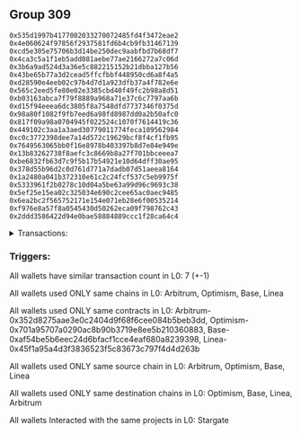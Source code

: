 ## Group 309

```0xdb0540dcac435e76313b55e95de3b5fc18ac8f29
0x535d1997b4177002033270072485fd4f3472eae2
0x4e060624f97856f2937581fd6b4cb9fb31467139
0xcd5e305e75706b3d14be250dec9aabfbd7b68df7
0x4ca3c5a1f1eb5add081aebe77ae2166272a7c06d
0x3b6a9ad524d3a36e5c882215152b21dbba127b56
0x43be65b77a3d2cead5ffcfbbf448950cd6a8f4a5
0xd28590e4eeb02c97b4d7d1a923dfb37a4f782e6e
0x565c2eed5fe80e02e3385cbd40f49fc2b98a8d51
0xb03163abca7f79f8889a968a71e37c6c7797aa6b
0xd15f94eeea6dc3805f8a7548dfd7737346f0375d
0x98a80f1082f9fb7eed6a98fd8987dd0a2b50afc0
0x817f09a98a0704945f022524c1070f7614419c36
0x449102c3aa1a3aed30779011774feca189562984
0xc0c3772398dee7a14d572c19629bcf8f4cf1fb95
0x7649563065bb0f16e8978b403397b8d7e84e949e
0x13b83262738f8aefc3c8669b8a27f701bbceeea7
0xbe6832fb63d7c9f5b17b54921e10d64dff30ae95
0x378d55b96d2c0d761d771a7dadb07d51aeea8164
0x1a2480a041b372310e61c2c24fcf537c5eb9975f
0x5333961f2b0278c10d04a5be63a99d96c9693c38
0x5ef25e15ea02c325034e690c2cee65ac0aec9485
0x6ea2bc2f565752171e154e071eb28e6f00535214
0xf976e8a57f8a0545430d50262eca09f798762c43
0x2ddd3586422d94e0bae58884889ccc1f28ca64c4
```
<details>
<summary>Transactions:</summary>

Hashes: 

Wallet: 0xdb0540dcac435e76313b55e95de3b5fc18ac8f29

       Hash: 0x25405b320d07efdf95955c11f601b7294ccfa706eff07cb42809e69a0e2e0d3e
         - source chain: Arbitrum
         - destination chain: Optimism
         - project: Stargate
         - contract: 0x352d8275aae3e0c2404d9f68f6cee084b5beb3dd
         - value USD: 22.764920348
       Hash: 0xb833d95f8eb9afb9fd2bc6a1985a4bd0c3c4f7e4c032d73b37b851ddd8a8b10f
         - source chain: Optimism
         - destination chain: Base
         - project: Stargate
         - contract: 0x701a95707a0290ac8b90b3719e8ee5b210360883
         - value USD: 2.712906772
       Hash: 0x63f0ae3bbb17428c329604fa5c3e2e3f5d14e0db3434e4d8a707fc950d298a14
         - source chain: Base
         - destination chain: Linea
         - project: Stargate
         - contract: 0xaf54be5b6eec24d6bfacf1cce4eaf680a8239398
         - value USD: 1.958905333
       Hash: 0x8b199b6857d379069281fa62c01d79adb9020c85eda25a17596a4e96e5706622
         - source chain: Linea
         - destination chain: Arbitrum
         - project: Stargate
         - contract: 0x45f1a95a4d3f3836523f5c83673c797f4d4d263b
         - value USD: 1.16152368
       Hash: 0x7795bcd56c4a58a77e0936249c021e81fe8f3597ecca0d2d4feead38b8fc891b
         - source chain: Arbitrum
         - destination chain: Optimism
         - project: Stargate
         - contract: 0x352d8275aae3e0c2404d9f68f6cee084b5beb3dd
         - value USD: 24.578416935
       Hash: 0x68b062e2eeafaac066523b2ac6be833140fb044789b90c908400aaa69e55cf8f
         - source chain: Arbitrum
         - destination chain: Optimism
         - project: Stargate
         - contract: 0x352d8275aae3e0c2404d9f68f6cee084b5beb3dd
         - value USD: 21.748327662
       Hash: 0xded47a75a7e37ca583246790315458b1c0dcbb22a9d26ed53bbd9c1eaccdd0b3
         - source chain: Arbitrum
         - destination chain: Optimism
         - project: Stargate
         - contract: 0x352d8275aae3e0c2404d9f68f6cee084b5beb3dd
         - value USD: 21.614268458
Wallet: 0x535d1997b4177002033270072485fd4f3472eae2

       Hash:0x363b00074f5a038c846305f677f315a8f0bcb98799682562a1e15bda0d7b0baa
         - source chain: Arbitrum
         - destination chain: Optimism
         - project: Stargate
         - contract: 0x352d8275aae3e0c2404d9f68f6cee084b5beb3dd
         - value USD: 19.456804203
       Hash:0x3b1bbf97f95c641979593ee408bbeafd421cb965058542992099ade62ed93f49
         - source chain: Optimism
         - destination chain: Base
         - project: Stargate
         - contract: 0x701a95707a0290ac8b90b3719e8ee5b210360883
         - value USD: 2.18052924
       Hash:0x39e1307de57f64846ba50eecc2500a1dd33a6875c777e080f2759e00e77f2919
         - source chain: Base
         - destination chain: Linea
         - project: Stargate
         - contract: 0xaf54be5b6eec24d6bfacf1cce4eaf680a8239398
         - value USD: 1.426847582
       Hash:0x9f54520503d895c97b5fc5eade7dbf5ba54a4a9adb1c4a5eaa38654d70e752f8
         - source chain: Linea
         - destination chain: Arbitrum
         - project: Stargate
         - contract: 0x45f1a95a4d3f3836523f5c83673c797f4d4d263b
         - value USD: 0.6295294551
       Hash:0x9bc1619c6bba0d9948c6c28ad9d8079fa009122d27f806042b7999825b38f0b3
         - source chain: Arbitrum
         - destination chain: Optimism
         - project: Stargate
         - contract: 0x352d8275aae3e0c2404d9f68f6cee084b5beb3dd
         - value USD: 19.449258445
       Hash:0x7865c23f1316c0cd793421a0afcc4ec74658a048d0a6ed31f89479da605d3378
         - source chain: Arbitrum
         - destination chain: Optimism
         - project: Stargate
         - contract: 0x352d8275aae3e0c2404d9f68f6cee084b5beb3dd
         - value USD: 16.643041294
       Hash:0xf1e7fb3a3a988721786282186664a0ca498868df417f1e48ef38a99a391d09e5
         - source chain: Arbitrum
         - destination chain: Optimism
         - project: Stargate
         - contract: 0x352d8275aae3e0c2404d9f68f6cee084b5beb3dd
         - value USD: 16.51152226
Wallet: 0x4e060624f97856f2937581fd6b4cb9fb31467139

       Hash:0xe54ede16ecb320715ef41f25956fbd0054572dee253ea191119493bdf2ab705e
         - source chain: Arbitrum
         - destination chain: Optimism
         - project: Stargate
         - contract: 0x352d8275aae3e0c2404d9f68f6cee084b5beb3dd
         - value USD: 19.506056436
       Hash:0x0ce030d3efbbf7f2c4f51d2e681b56b1a59f508ad9d63fd643f1787a82709d2b
         - source chain: Optimism
         - destination chain: Base
         - project: Stargate
         - contract: 0x701a95707a0290ac8b90b3719e8ee5b210360883
         - value USD: 2.140656698
       Hash:0xf1515e89f0d3d205f943b7aa041fced47454a30ef5cc84afaa2ec6e17344f157
         - source chain: Base
         - destination chain: Linea
         - project: Stargate
         - contract: 0xaf54be5b6eec24d6bfacf1cce4eaf680a8239398
         - value USD: 1.387005316
       Hash:0xa478d0f85260cbe29f09456a3842c6e9af543007c550f83e8f0fa1caaa81ed7e
         - source chain: Linea
         - destination chain: Arbitrum
         - project: Stargate
         - contract: 0x45f1a95a4d3f3836523f5c83673c797f4d4d263b
         - value USD: 0.5897272253
       Hash:0x050d565b0eda3e4617085b42360548f0a00795b2279147305307caab90023621
         - source chain: Arbitrum
         - destination chain: Optimism
         - project: Stargate
         - contract: 0x352d8275aae3e0c2404d9f68f6cee084b5beb3dd
         - value USD: 15.026102888
       Hash:0xb97f153b91bb67abf2e89a38052f3ac92efb4aac00522ca61a8d68d320d10777
         - source chain: Arbitrum
         - destination chain: Optimism
         - project: Stargate
         - contract: 0x352d8275aae3e0c2404d9f68f6cee084b5beb3dd
         - value USD: 12.221103969
       Hash:0x405e5261e26b5a65ce513604491e5dcb90e784997d40801612d63e16431914ec
         - source chain: Arbitrum
         - destination chain: Optimism
         - project: Stargate
         - contract: 0x352d8275aae3e0c2404d9f68f6cee084b5beb3dd
         - value USD: 12.089775204
Wallet: 0xcd5e305e75706b3d14be250dec9aabfbd7b68df7

       Hash:0x8703c245eb75a70548856c81100f7c622d4a5cb1fcf441c4947fe3994911b456
         - source chain: Arbitrum
         - destination chain: Optimism
         - project: Stargate
         - contract: 0x352d8275aae3e0c2404d9f68f6cee084b5beb3dd
         - value USD: 18.18315066
       Hash:0xbd13728534f1a0b19c19e1a314a9eddf4f5190ea333dc0c52b6a865204ae9826
         - source chain: Optimism
         - destination chain: Base
         - project: Stargate
         - contract: 0x701a95707a0290ac8b90b3719e8ee5b210360883
         - value USD: 1.9914616
       Hash:0xe766355ea022916dc42c8339632fec3c84d5888f8f0ca9cb5005bf4cf2433f05
         - source chain: Base
         - destination chain: Linea
         - project: Stargate
         - contract: 0xaf54be5b6eec24d6bfacf1cce4eaf680a8239398
         - value USD: 1.237899567
       Hash:0x33822c5c5cc57ae0dbddcc661652a41ecd0491a1c28dc7d9c6a5eb97f2acef8c
         - source chain: Linea
         - destination chain: Arbitrum
         - project: Stargate
         - contract: 0x45f1a95a4d3f3836523f5c83673c797f4d4d263b
         - value USD: 0.441201706
       Hash:0x55192ef9e2b265ae74a0d094f4938d2b07b5d8bfa6b869f47f740473ad80cb66
         - source chain: Arbitrum
         - destination chain: Optimism
         - project: Stargate
         - contract: 0x352d8275aae3e0c2404d9f68f6cee084b5beb3dd
         - value USD: 15.574746281
       Hash:0xc1ebedde249b98d054a77462f4483c64e572d2e02edf3fbeeeec145e847f0a2c
         - source chain: Arbitrum
         - destination chain: Optimism
         - project: Stargate
         - contract: 0x352d8275aae3e0c2404d9f68f6cee084b5beb3dd
         - value USD: 12.763584864
       Hash:0x2bfe1a04a20df83ba978c3ba1d31351d50df914fbb586375adce6a30455ad730
         - source chain: Arbitrum
         - destination chain: Optimism
         - project: Stargate
         - contract: 0x352d8275aae3e0c2404d9f68f6cee084b5beb3dd
         - value USD: 12.634187435
Wallet: 0x4ca3c5a1f1eb5add081aebe77ae2166272a7c06d

       Hash:0xb441911100f6607277a51fd97d484e3c4815c6e7531f3a330b7bad989a174b8f
         - source chain: Arbitrum
         - destination chain: Optimism
         - project: Stargate
         - contract: 0x352d8275aae3e0c2404d9f68f6cee084b5beb3dd
         - value USD: 25.413704237
       Hash:0xd9c71fddda8f0e63674b35c60903ec4deb983fa4efac3cd3cf0dea9cd9d546fd
         - source chain: Optimism
         - destination chain: Base
         - project: Stargate
         - contract: 0x701a95707a0290ac8b90b3719e8ee5b210360883
         - value USD: 3.025089895
       Hash:0x85cb00ff274a27673e7b0f50f034acaa5ed6237b67fdacf922fe281d105b7551
         - source chain: Base
         - destination chain: Linea
         - project: Stargate
         - contract: 0xaf54be5b6eec24d6bfacf1cce4eaf680a8239398
         - value USD: 2.270922356
       Hash:0x47667a170b530ed1d9a536c971dc055d902de6224ec802f94ab2b79fd61e26dc
         - source chain: Linea
         - destination chain: Arbitrum
         - project: Stargate
         - contract: 0x45f1a95a4d3f3836523f5c83673c797f4d4d263b
         - value USD: 1.473143228
       Hash:0x465d6b0d69951d5f5d9289e02e9205a1a05e0f1b172bb5adf7b7263fe9ffb4f2
         - source chain: Arbitrum
         - destination chain: Optimism
         - project: Stargate
         - contract: 0x352d8275aae3e0c2404d9f68f6cee084b5beb3dd
         - value USD: 25.854064751
       Hash:0x5418082d5d2cb7e678366b71394a66f3c6abe75ca71b7c9a0ac1aed998c63f51
         - source chain: Arbitrum
         - destination chain: Optimism
         - project: Stargate
         - contract: 0x352d8275aae3e0c2404d9f68f6cee084b5beb3dd
         - value USD: 23.04417444
       Hash:0x98b64f9d5cbb45325a4f6a757ebf2f597118e676d51df19fd0075a94b1cc2426
         - source chain: Arbitrum
         - destination chain: Optimism
         - project: Stargate
         - contract: 0x352d8275aae3e0c2404d9f68f6cee084b5beb3dd
         - value USD: 22.910274502
Wallet: 0x3b6a9ad524d3a36e5c882215152b21dbba127b56

       Hash:0xed7908a5ce6a6ea841a5dd329b7c936bfbc9c20af1fd6f1023231811fdb18434
         - source chain: Arbitrum
         - destination chain: Optimism
         - project: Stargate
         - contract: 0x352d8275aae3e0c2404d9f68f6cee084b5beb3dd
         - value USD: 21.446651075
       Hash:0x692ec02cf5ecfd21dc609fe9dfbc2ee91f05596e2a919937631c528d5d652eaf
         - source chain: Optimism
         - destination chain: Base
         - project: Stargate
         - contract: 0x701a95707a0290ac8b90b3719e8ee5b210360883
         - value USD: 2.526032199
       Hash:0xe851d442017e5bc883a25b7e795939ac6e9b3c390587942fa9ecebf54770d359
         - source chain: Base
         - destination chain: Linea
         - project: Stargate
         - contract: 0xaf54be5b6eec24d6bfacf1cce4eaf680a8239398
         - value USD: 1.772137138
       Hash:0x0beaa9440dbeb8831e7018eada3829a12214e01980b2d5dd4d9c289e420d7638
         - source chain: Linea
         - destination chain: Arbitrum
         - project: Stargate
         - contract: 0x45f1a95a4d3f3836523f5c83673c797f4d4d263b
         - value USD: 0.9747191143
       Hash:0x8f012547e498baff2effc0695a8e23f08599dff4542bd5b72750624f238d2759
         - source chain: Arbitrum
         - destination chain: Optimism
         - project: Stargate
         - contract: 0x352d8275aae3e0c2404d9f68f6cee084b5beb3dd
         - value USD: 22.663361253
       Hash:0xcce5ee8037dbcb9841972e7ea57457390c8e859bf417304984e5eef59b08d60f
         - source chain: Arbitrum
         - destination chain: Optimism
         - project: Stargate
         - contract: 0x352d8275aae3e0c2404d9f68f6cee084b5beb3dd
         - value USD: 19.856287291
       Hash:0xee9202ed4a0f24be7c604337011941918df1f14a1e9d146d91ed63f6f818f428
         - source chain: Arbitrum
         - destination chain: Optimism
         - project: Stargate
         - contract: 0x352d8275aae3e0c2404d9f68f6cee084b5beb3dd
         - value USD: 19.725368513
Wallet: 0x43be65b77a3d2cead5ffcfbbf448950cd6a8f4a5

       Hash:0x5456e87ce9e97f640c82353014932778ebadcea83e34e492a9a6195aadb1d780
         - source chain: Arbitrum
         - destination chain: Optimism
         - project: Stargate
         - contract: 0x352d8275aae3e0c2404d9f68f6cee084b5beb3dd
         - value USD: 21.719999198
       Hash:0x60ae7340e07c9b73374e417ca56e6a6a1a3dc367c42a0a5f91c135dbb75fee06
         - source chain: Optimism
         - destination chain: Base
         - project: Stargate
         - contract: 0x701a95707a0290ac8b90b3719e8ee5b210360883
         - value USD: 2.482648066
       Hash:0x624e74e95076112d4eb59ec304ada00e97a4d650b6a3fffb5a840112a17262d9
         - source chain: Base
         - destination chain: Linea
         - project: Stargate
         - contract: 0xaf54be5b6eec24d6bfacf1cce4eaf680a8239398
         - value USD: 1.728782938
       Hash:0x810a5e492c67fcd71c02ce9d34bcad10aff9c50344931e63286ea05baa2132de
         - source chain: Linea
         - destination chain: Arbitrum
         - project: Stargate
         - contract: 0x45f1a95a4d3f3836523f5c83673c797f4d4d263b
         - value USD: 0.9322960407
       Hash:0xfe5489eb079061034574cf4298c12d4c1d54ab6ecd7a93feefef297d8801dec2
         - source chain: Arbitrum
         - destination chain: Optimism
         - project: Stargate
         - contract: 0x352d8275aae3e0c2404d9f68f6cee084b5beb3dd
         - value USD: 20.489155675
       Hash:0x8c95abe82034b631d9cce585de701b7fd3e9b3ebd3e32bf197e346625863a487
         - source chain: Arbitrum
         - destination chain: Optimism
         - project: Stargate
         - contract: 0x352d8275aae3e0c2404d9f68f6cee084b5beb3dd
         - value USD: 17.666369841
       Hash:0xee8f7ebbb20db4b54d3a9b29fba929a3086033c6613499faf97cb62e2adfd9e1
         - source chain: Arbitrum
         - destination chain: Optimism
         - project: Stargate
         - contract: 0x352d8275aae3e0c2404d9f68f6cee084b5beb3dd
         - value USD: 17.520510347
Wallet: 0xd28590e4eeb02c97b4d7d1a923dfb37a4f782e6e

       Hash:0xf651e119af6fbcb3ac83d48c2274bf6a7ce7b7a4a0d2ce70957f3b532ed5fa98
         - source chain: Arbitrum
         - destination chain: Optimism
         - project: Stargate
         - contract: 0x352d8275aae3e0c2404d9f68f6cee084b5beb3dd
         - value USD: 18.692845769
       Hash:0x1356c97eb231266b72c62914f866c9e8fcf23df5d981b885be7b938397e76bb6
         - source chain: Optimism
         - destination chain: Base
         - project: Stargate
         - contract: 0x701a95707a0290ac8b90b3719e8ee5b210360883
         - value USD: 2.082611419
       Hash:0xcd6773ef3e136d53e35d129d73ee98a8894efb78e2e9aca3fe6f89368721b7cb
         - source chain: Base
         - destination chain: Linea
         - project: Stargate
         - contract: 0xaf54be5b6eec24d6bfacf1cce4eaf680a8239398
         - value USD: 1.328997881
       Hash:0x54dc1128106e670d57038a74ef78ac8c13308fae5d29e964f8ff049f1b30ad3c
         - source chain: Linea
         - destination chain: Arbitrum
         - project: Stargate
         - contract: 0x45f1a95a4d3f3836523f5c83673c797f4d4d263b
         - value USD: 0.5329937539
       Hash:0x3c951f5ff1bfca8fef7d51bf4f216e781812e4e2a6394c3975c7c425a78c2aa4
         - source chain: Arbitrum
         - destination chain: Optimism
         - project: Stargate
         - contract: 0x352d8275aae3e0c2404d9f68f6cee084b5beb3dd
         - value USD: 18.672995246
       Hash:0x90906e519d361f3aa1c31d3182ca00ea968de541e31761f63a026423ebe08911
         - source chain: Arbitrum
         - destination chain: Optimism
         - project: Stargate
         - contract: 0x352d8275aae3e0c2404d9f68f6cee084b5beb3dd
         - value USD: 15.868245151
       Hash:0x1c229037eb2388d6e3e771935abff5f5d9463bcdf3255ad9e464fad705089814
         - source chain: Arbitrum
         - destination chain: Optimism
         - project: Stargate
         - contract: 0x352d8275aae3e0c2404d9f68f6cee084b5beb3dd
         - value USD: 15.73863205
Wallet: 0x565c2eed5fe80e02e3385cbd40f49fc2b98a8d51

       Hash:0xd3b1074f7728d828a6839b9d08b268a1d3b3c6a114372706396e5ef86c315585
         - source chain: Arbitrum
         - destination chain: Optimism
         - project: Stargate
         - contract: 0x352d8275aae3e0c2404d9f68f6cee084b5beb3dd
         - value USD: 24.671309146
       Hash:0x8f7791291dabea32d08c957cf664dcd08e76403241d07e1367747b3803e73f74
         - source chain: Optimism
         - destination chain: Base
         - project: Stargate
         - contract: 0x701a95707a0290ac8b90b3719e8ee5b210360883
         - value USD: 2.861645967
       Hash:0xf895ae58ba396468aac9587c0440e243f5a5bb330cb96fa5a729cfc1847acb4d
         - source chain: Base
         - destination chain: Linea
         - project: Stargate
         - contract: 0xaf54be5b6eec24d6bfacf1cce4eaf680a8239398
         - value USD: 2.107556952
       Hash:0x9f88c92ac8c15e394f065a734e4790e4b279ee7aa2574f441b3808f2ee436cb3
         - source chain: Linea
         - destination chain: Arbitrum
         - project: Stargate
         - contract: 0x45f1a95a4d3f3836523f5c83673c797f4d4d263b
         - value USD: 1.312987011
       Hash:0x6152f73ea2b775a71be7ea32bd3563a85678c74d290c92a4b9fe842a9c3b9508
         - source chain: Arbitrum
         - destination chain: Optimism
         - project: Stargate
         - contract: 0x352d8275aae3e0c2404d9f68f6cee084b5beb3dd
         - value USD: 23.190891905
       Hash:0xd256585fdd4311f14a9c2dada159da3509ada8a3aead548c839f2405af06690c
         - source chain: Arbitrum
         - destination chain: Optimism
         - project: Stargate
         - contract: 0x352d8275aae3e0c2404d9f68f6cee084b5beb3dd
         - value USD: 20.504183509
       Hash:0x7a2a0b2e24bc607c879429725570988348861492d404790f3ae0c756aed83e22
         - source chain: Arbitrum
         - destination chain: Optimism
         - project: Stargate
         - contract: 0x352d8275aae3e0c2404d9f68f6cee084b5beb3dd
         - value USD: 20.378521232
Wallet: 0xb03163abca7f79f8889a968a71e37c6c7797aa6b

       Hash:0x1a2f69026e4df4fb724387e8742576212e239d7a538b40639c87ee006c820a02
         - source chain: Arbitrum
         - destination chain: Optimism
         - project: Stargate
         - contract: 0x352d8275aae3e0c2404d9f68f6cee084b5beb3dd
         - value USD: 18.162543327
       Hash:0x9fbe39274c8234cd5156e0bf25d3a398bb6b2cf41e9b3994c40e1f936ebde57e
         - source chain: Optimism
         - destination chain: Base
         - project: Stargate
         - contract: 0x701a95707a0290ac8b90b3719e8ee5b210360883
         - value USD: 1.986932611
       Hash:0xc95ba05f412434fa918e45501d8f1ea14743c8eefc3c03acc2159ff8630a8155
         - source chain: Base
         - destination chain: Linea
         - project: Stargate
         - contract: 0xaf54be5b6eec24d6bfacf1cce4eaf680a8239398
         - value USD: 1.233388551
       Hash:0xbbe839e66fb455b197094331016eb3f92e2937d14d56d83d6cddb1015d9e0df0
         - source chain: Linea
         - destination chain: Arbitrum
         - project: Stargate
         - contract: 0x45f1a95a4d3f3836523f5c83673c797f4d4d263b
         - value USD: 0.4351358838
       Hash:0x964c27d54b6658eb15244f422bdb0cb37e5ced164397d5057c84c0812758b41a
         - source chain: Arbitrum
         - destination chain: Optimism
         - project: Stargate
         - contract: 0x352d8275aae3e0c2404d9f68f6cee084b5beb3dd
         - value USD: 14.839554574
       Hash:0x21205eca18cec60eee923fcb3dcb35d1f7d06c7bcefe27666e67a611cea0d967
         - source chain: Arbitrum
         - destination chain: Optimism
         - project: Stargate
         - contract: 0x352d8275aae3e0c2404d9f68f6cee084b5beb3dd
         - value USD: 12.154334526
       Hash:0x0874969899c1dee0bd4a90fc0806401e05926c44f681f722f90da0df28667ae2
         - source chain: Arbitrum
         - destination chain: Optimism
         - project: Stargate
         - contract: 0x352d8275aae3e0c2404d9f68f6cee084b5beb3dd
         - value USD: 12.020912249
Wallet: 0xd15f94eeea6dc3805f8a7548dfd7737346f0375d

       Hash:0x5fee5ce18baa1e78414c4aaa0827dd53a260d3be9fa4b6886bb447b1e3024bde
         - source chain: Arbitrum
         - destination chain: Optimism
         - project: Stargate
         - contract: 0x352d8275aae3e0c2404d9f68f6cee084b5beb3dd
         - value USD: 22.094790634
       Hash:0xa04f569f30315bcb9ad57f63acc0cb202e73616857d4a6382a7ec3bc679ef0cf
         - source chain: Optimism
         - destination chain: Base
         - project: Stargate
         - contract: 0x701a95707a0290ac8b90b3719e8ee5b210360883
         - value USD: 2.582901475
       Hash:0x52f97a811df1f22498da511b0cf16b8f9ceff607a4feebe01ffc31c41340f3ff
         - source chain: Base
         - destination chain: Linea
         - project: Stargate
         - contract: 0xaf54be5b6eec24d6bfacf1cce4eaf680a8239398
         - value USD: 1.828994111
       Hash:0x0b3cec3b3f22d23965ead3903746f027f446fc28e0f12820cdc79151f961b7d0
         - source chain: Linea
         - destination chain: Arbitrum
         - project: Stargate
         - contract: 0x45f1a95a4d3f3836523f5c83673c797f4d4d263b
         - value USD: 1.033548464
       Hash:0xd6fc01b28a9e405c10d19a61f8b3148181699e95d951700edfbe6af14fb0286b
         - source chain: Arbitrum
         - destination chain: Optimism
         - project: Stargate
         - contract: 0x352d8275aae3e0c2404d9f68f6cee084b5beb3dd
         - value USD: 22.764192514
       Hash:0x9b25f976a0f3375777b374dfe2128d88c87666499b33a66f8b5bb36a44088840
         - source chain: Arbitrum
         - destination chain: Optimism
         - project: Stargate
         - contract: 0x352d8275aae3e0c2404d9f68f6cee084b5beb3dd
         - value USD: 20.064720344
       Hash:0x42c5da1e38a13704451db86a9847ef25622b6a2c323ce83622edb03ed00e642c
         - source chain: Arbitrum
         - destination chain: Optimism
         - project: Stargate
         - contract: 0x352d8275aae3e0c2404d9f68f6cee084b5beb3dd
         - value USD: 19.937639144
Wallet: 0x98a80f1082f9fb7eed6a98fd8987dd0a2b50afc0

       Hash:0xcf91143196abba5be285ea3e7789c7806a0fba7e4db6cd7189d9f79134a53545
         - source chain: Arbitrum
         - destination chain: Optimism
         - project: Stargate
         - contract: 0x352d8275aae3e0c2404d9f68f6cee084b5beb3dd
         - value USD: 23.287856052
       Hash:0x6aa15731de342cd09cd1439d11a4611cf5595a7f5a28fbb9fa15b3446f113fb7
         - source chain: Optimism
         - destination chain: Base
         - project: Stargate
         - contract: 0x701a95707a0290ac8b90b3719e8ee5b210360883
         - value USD: 2.776966013
       Hash:0xd045b7469b4ee2ff499c5d8943b834116430953facf6dcc739cca6d2a9048098
         - source chain: Base
         - destination chain: Linea
         - project: Stargate
         - contract: 0xaf54be5b6eec24d6bfacf1cce4eaf680a8239398
         - value USD: 2.022937547
       Hash:0xcde562697ac8c9f35423cc2ffa514020a88cf717baf724fd75889e0e57c0b7ab
         - source chain: Linea
         - destination chain: Arbitrum
         - project: Stargate
         - contract: 0x45f1a95a4d3f3836523f5c83673c797f4d4d263b
         - value USD: 1.225869952
       Hash:0x5a214bcbfd48182a1846681c645024450cf89a47c3fa76f60e33b785efcf5091
         - source chain: Arbitrum
         - destination chain: Optimism
         - project: Stargate
         - contract: 0x352d8275aae3e0c2404d9f68f6cee084b5beb3dd
         - value USD: 24.301502388
       Hash:0xa35619642808a08132fd3b202d899835c57f6d7ecc478f9231f64025dffbe55a
         - source chain: Arbitrum
         - destination chain: Optimism
         - project: Stargate
         - contract: 0x352d8275aae3e0c2404d9f68f6cee084b5beb3dd
         - value USD: 21.608647443
       Hash:0xc55b7ef55d49c1314b742ed58786a39dad048088e6faa316af33c156c2019ec5
         - source chain: Arbitrum
         - destination chain: Optimism
         - project: Stargate
         - contract: 0x352d8275aae3e0c2404d9f68f6cee084b5beb3dd
         - value USD: 21.481100087
Wallet: 0x817f09a98a0704945f022524c1070f7614419c36

       Hash:0x6bbb45205d242f36b5264f27ea1f77528b8d9016c77846ab4c73433a8fb35da1
         - source chain: Arbitrum
         - destination chain: Optimism
         - project: Stargate
         - contract: 0x352d8275aae3e0c2404d9f68f6cee084b5beb3dd
         - value USD: 21.214421567
       Hash:0xe8362515c49215ae1f162b72fcf65625d7ed1a2f1d587342036c426b6828d20c
         - source chain: Optimism
         - destination chain: Base
         - project: Stargate
         - contract: 0x701a95707a0290ac8b90b3719e8ee5b210360883
         - value USD: 2.393726182
       Hash:0x17888df8b2f2eb94d75beed9e4a38a3db046e760336c63dd4a691876b375bad8
         - source chain: Base
         - destination chain: Linea
         - project: Stargate
         - contract: 0xaf54be5b6eec24d6bfacf1cce4eaf680a8239398
         - value USD: 1.639924995
       Hash:0x4d3d38ebe38590024e1da18525f677ea2cd8092e291b1eb81893d4e0a331e618
         - source chain: Linea
         - destination chain: Arbitrum
         - project: Stargate
         - contract: 0x45f1a95a4d3f3836523f5c83673c797f4d4d263b
         - value USD: 0.8405443444
       Hash:0xb0bd27b3ae9af157d6d54d265f6a6713c8f0eb546b0abadb7c49b5fd54503004
         - source chain: Arbitrum
         - destination chain: Optimism
         - project: Stargate
         - contract: 0x352d8275aae3e0c2404d9f68f6cee084b5beb3dd
         - value USD: 18.841160248
       Hash:0xd232354bebc3ec70e68e438ee4df9d87b2b765431ef61b23289c91823e3f0c0a
         - source chain: Arbitrum
         - destination chain: Optimism
         - project: Stargate
         - contract: 0x352d8275aae3e0c2404d9f68f6cee084b5beb3dd
         - value USD: 16.138361699
       Hash:0x6276bae92670048608b6cd03f1d6e1464c44898877b8271e13268782d6f7d6d8
         - source chain: Arbitrum
         - destination chain: Optimism
         - project: Stargate
         - contract: 0x352d8275aae3e0c2404d9f68f6cee084b5beb3dd
         - value USD: 16.002680513
Wallet: 0x449102c3aa1a3aed30779011774feca189562984

       Hash:0x2dfa92b7815637498f5b70f4dd15ec794691cb79bc3c159784bc42fdd868cedf
         - source chain: Arbitrum
         - destination chain: Optimism
         - project: Stargate
         - contract: 0x352d8275aae3e0c2404d9f68f6cee084b5beb3dd
         - value USD: 23.05169628
       Hash:0xb320e614a2d700d6f5565367a9980eefae21c3f4a69b16e276d352853140eebb
         - source chain: Optimism
         - destination chain: Base
         - project: Stargate
         - contract: 0x701a95707a0290ac8b90b3719e8ee5b210360883
         - value USD: 2.660423979
       Hash:0x95cb144bc48aeb1ba16b76c917173f8770a20117f771304a160f4988d9793ca6
         - source chain: Base
         - destination chain: Linea
         - project: Stargate
         - contract: 0xaf54be5b6eec24d6bfacf1cce4eaf680a8239398
         - value USD: 1.90646855
       Hash:0x32b72bc5ba40c96a9f0fd709bd675977a3e5b4fc848e6d92eb6f9af4f7579bca
         - source chain: Linea
         - destination chain: Arbitrum
         - project: Stargate
         - contract: 0x45f1a95a4d3f3836523f5c83673c797f4d4d263b
         - value USD: 1.106906248
       Hash:0x1d4a78944d7e6eb322b652677ab6898606815b89e2362c04bdd626bc461caeb2
         - source chain: Arbitrum
         - destination chain: Optimism
         - project: Stargate
         - contract: 0x352d8275aae3e0c2404d9f68f6cee084b5beb3dd
         - value USD: 21.184097696
       Hash:0x39714402e1c1fc0f8714ed6935d81db8a8d37f34542965622239eb5845e4cda2
         - source chain: Arbitrum
         - destination chain: Optimism
         - project: Stargate
         - contract: 0x352d8275aae3e0c2404d9f68f6cee084b5beb3dd
         - value USD: 18.493964693
       Hash:0xe235fcba0fa60ff15ab8c1c681ccf7acc72340bdbd8365fcbcdd6bcb68747b17
         - source chain: Arbitrum
         - destination chain: Optimism
         - project: Stargate
         - contract: 0x352d8275aae3e0c2404d9f68f6cee084b5beb3dd
         - value USD: 18.365767883
Wallet: 0xc0c3772398dee7a14d572c19629bcf8f4cf1fb95

       Hash:0x7ae6b6da0a553d0bbf72be9ebc270ab1263c5fbd2876fd6906136ff697dce486
         - source chain: Arbitrum
         - destination chain: Optimism
         - project: Stargate
         - contract: 0x352d8275aae3e0c2404d9f68f6cee084b5beb3dd
         - value USD: 25.254875074
       Hash:0x9da314030945a0857a7fe87833226d579c7620ada86e2e709e3a0fe5ce093715
         - source chain: Optimism
         - destination chain: Base
         - project: Stargate
         - contract: 0x701a95707a0290ac8b90b3719e8ee5b210360883
         - value USD: 3.007737539
       Hash:0x8fa764e70cc018c16665b1fe3c79ae3b4280ee0b9a2cce32d69a152ad9a02511
         - source chain: Base
         - destination chain: Linea
         - project: Stargate
         - contract: 0xaf54be5b6eec24d6bfacf1cce4eaf680a8239398
         - value USD: 2.253574622
       Hash:0x5d59d6dd991d21fb3806a45c941dd4c01fc5732bbfa7017fb43a48982e57cf1d
         - source chain: Linea
         - destination chain: Arbitrum
         - project: Stargate
         - contract: 0x45f1a95a4d3f3836523f5c83673c797f4d4d263b
         - value USD: 1.45356355
       Hash:0xd0341dea932323079e191ee044a79826e01743e67ae44696c18a4523d6c19585
         - source chain: Arbitrum
         - destination chain: Optimism
         - project: Stargate
         - contract: 0x352d8275aae3e0c2404d9f68f6cee084b5beb3dd
         - value USD: 24.623995048
       Hash:0xce6cf67361118d2879e22eaf24d4325b2c063a3ec562dc89ea422808633cf2a4
         - source chain: Arbitrum
         - destination chain: Optimism
         - project: Stargate
         - contract: 0x352d8275aae3e0c2404d9f68f6cee084b5beb3dd
         - value USD: 21.921255171
       Hash:0x3a51a7bf7225b35c77e9adc9e28a245d7f4f7ad8085ef465b1114c7acd127b64
         - source chain: Arbitrum
         - destination chain: Optimism
         - project: Stargate
         - contract: 0x352d8275aae3e0c2404d9f68f6cee084b5beb3dd
         - value USD: 21.779314883
Wallet: 0x7649563065bb0f16e8978b403397b8d7e84e949e

       Hash:0x9581d671bc93861ae7b427c8afe6491f26ae2c36fc9ed9a860a821984d1dd660
         - source chain: Arbitrum
         - destination chain: Optimism
         - project: Stargate
         - contract: 0x352d8275aae3e0c2404d9f68f6cee084b5beb3dd
         - value USD: 18.809984905
       Hash:0x99da98d28029173ac5a72c7a3170ce71faa86af202e9bd6cecf49dda31dfa490
         - source chain: Optimism
         - destination chain: Base
         - project: Stargate
         - contract: 0x701a95707a0290ac8b90b3719e8ee5b210360883
         - value USD: 2.077723573
       Hash:0xea24bbcff3c4aabe277121002bc89e8923564b38882b912dab2d1f18a60666bd
         - source chain: Base
         - destination chain: Linea
         - project: Stargate
         - contract: 0xaf54be5b6eec24d6bfacf1cce4eaf680a8239398
         - value USD: 1.324123561
       Hash:0xf11bbf075ad870f04f8e9b9d0c8e8d5d3c3418efc7938f935e00e51273a4dd86
         - source chain: Linea
         - destination chain: Arbitrum
         - project: Stargate
         - contract: 0x45f1a95a4d3f3836523f5c83673c797f4d4d263b
         - value USD: 0.5246877203
       Hash:0x21eddf53c3b57f656a7bbf243665cb59db28eecdbccbbf9efab88a6641d2a0d5
         - source chain: Arbitrum
         - destination chain: Optimism
         - project: Stargate
         - contract: 0x352d8275aae3e0c2404d9f68f6cee084b5beb3dd
         - value USD: 17.711852739
       Hash:0xa0805d397c047b14534aac925c86feefb3b599494e28ef8340e7ffa83a2ac37d
         - source chain: Arbitrum
         - destination chain: Optimism
         - project: Stargate
         - contract: 0x352d8275aae3e0c2404d9f68f6cee084b5beb3dd
         - value USD: 15.012910145
       Hash:0x73aae9bbc0e4630c81cf3f5f7b1cf01b5a77a518208542007b6a7e196178025e
         - source chain: Arbitrum
         - destination chain: Optimism
         - project: Stargate
         - contract: 0x352d8275aae3e0c2404d9f68f6cee084b5beb3dd
         - value USD: 14.88600913
Wallet: 0x13b83262738f8aefc3c8669b8a27f701bbceeea7

       Hash:0x764051f7260602d5020f187c5012141fce74170827f08a4cf4b3f8747d6643e4
         - source chain: Arbitrum
         - destination chain: Optimism
         - project: Stargate
         - contract: 0x352d8275aae3e0c2404d9f68f6cee084b5beb3dd
         - value USD: 18.681086491
       Hash:0x0e09e41a37b4519dc04b6f1a7c24ea2095ec73c8badb3d8e7b5b6a6b910e01fd
         - source chain: Optimism
         - destination chain: Base
         - project: Stargate
         - contract: 0x701a95707a0290ac8b90b3719e8ee5b210360883
         - value USD: 2.082515851
       Hash:0xdd2cb33db22f8dcad7dd6265075b143ebd5dd62eb79b2d5b51647ab2b5c9636e
         - source chain: Base
         - destination chain: Linea
         - project: Stargate
         - contract: 0xaf54be5b6eec24d6bfacf1cce4eaf680a8239398
         - value USD: 1.328907055
       Hash:0x529fc63007cdf93c7d0b3a91a993282046b90fa0f03e9e646db9f29439da9c96
         - source chain: Linea
         - destination chain: Arbitrum
         - project: Stargate
         - contract: 0x45f1a95a4d3f3836523f5c83673c797f4d4d263b
         - value USD: 0.5096571117
       Hash:0xeff9f920fac0dcdad3e14998dbea9e041224acde12a5e2d2c306edc800f637e1
         - source chain: Arbitrum
         - destination chain: Optimism
         - project: Stargate
         - contract: 0x352d8275aae3e0c2404d9f68f6cee084b5beb3dd
         - value USD: 17.601338131
       Hash:0xd27f74505694214fed96fecbf6b83b366e91c368c63360bf1470717f955d8068
         - source chain: Arbitrum
         - destination chain: Optimism
         - project: Stargate
         - contract: 0x352d8275aae3e0c2404d9f68f6cee084b5beb3dd
         - value USD: 14.912590309
       Hash:0x3154a6945dd19855c415389b7ebe3a2874be21df2b0ca1ce3d0b3010652d299d
         - source chain: Arbitrum
         - destination chain: Optimism
         - project: Stargate
         - contract: 0x352d8275aae3e0c2404d9f68f6cee084b5beb3dd
         - value USD: 14.78710495
Wallet: 0xbe6832fb63d7c9f5b17b54921e10d64dff30ae95

       Hash:0xd443e941dd2c064b0a7c7b9d64838f7c1651b105d18d27fe7183fbfa9ee3a506
         - source chain: Arbitrum
         - destination chain: Optimism
         - project: Stargate
         - contract: 0x352d8275aae3e0c2404d9f68f6cee084b5beb3dd
         - value USD: 21.88850097
       Hash:0x3e5336a47c0f8b487753827067c5191aa73571f359c1047f7060457d0236c8ef
         - source chain: Optimism
         - destination chain: Base
         - project: Stargate
         - contract: 0x701a95707a0290ac8b90b3719e8ee5b210360883
         - value USD: 2.505491772
       Hash:0xcbedb7908632adf84bfaad4847b88aa70d66ee3c1112febe77e2bb5ccab8d669
         - source chain: Base
         - destination chain: Linea
         - project: Stargate
         - contract: 0xaf54be5b6eec24d6bfacf1cce4eaf680a8239398
         - value USD: 1.751610499
       Hash:0x348c22d9ecf41ab213259af97b36c7f73b9bc2443b67db22e8f7e502948c0e16
         - source chain: Linea
         - destination chain: Arbitrum
         - project: Stargate
         - contract: 0x45f1a95a4d3f3836523f5c83673c797f4d4d263b
         - value USD: 0.9335541913
       Hash:0xc052ed26c4ae3ae04d4441e9d39e9dd98d13983c427d5450ca70410e13a32f59
         - source chain: Arbitrum
         - destination chain: Optimism
         - project: Stargate
         - contract: 0x352d8275aae3e0c2404d9f68f6cee084b5beb3dd
         - value USD: 22.019503018
       Hash:0xa449ca5689db64936f317e2c1b526c2c5ccb0d671d03e7784ff778d44d214009
         - source chain: Arbitrum
         - destination chain: Optimism
         - project: Stargate
         - contract: 0x352d8275aae3e0c2404d9f68f6cee084b5beb3dd
         - value USD: 19.318171292
       Hash:0x0996391c3460f039917c822b7df495f61c78f5718f28b9febcff47ffb97552d1
         - source chain: Arbitrum
         - destination chain: Optimism
         - project: Stargate
         - contract: 0x352d8275aae3e0c2404d9f68f6cee084b5beb3dd
         - value USD: 19.180407217
Wallet: 0x378d55b96d2c0d761d771a7dadb07d51aeea8164

       Hash:0xdeaef27531ec4a898b72ad7f352c11e5127900ccd81485f1d334202ab0386323
         - source chain: Arbitrum
         - destination chain: Optimism
         - project: Stargate
         - contract: 0x352d8275aae3e0c2404d9f68f6cee084b5beb3dd
         - value USD: 21.005651446
       Hash:0x58df0ee33db9e0dd69460895deeb9cb1b6a19e3f3301755ca8cdad039602d183
         - source chain: Optimism
         - destination chain: Base
         - project: Stargate
         - contract: 0x701a95707a0290ac8b90b3719e8ee5b210360883
         - value USD: 2.321478627
       Hash:0x4958929580f8b806e98bc51dcbc910fbebeffc6be486ab40832f652267da5c51
         - source chain: Base
         - destination chain: Linea
         - project: Stargate
         - contract: 0xaf54be5b6eec24d6bfacf1cce4eaf680a8239398
         - value USD: 1.567718455
       Hash:0xae32152be21391d04bb4a191dbf2f3416306dcf5157b835c3d81a7832b735b8d
         - source chain: Linea
         - destination chain: Arbitrum
         - project: Stargate
         - contract: 0x45f1a95a4d3f3836523f5c83673c797f4d4d263b
         - value USD: 0.748352212
       Hash:0xc690792c9ca0542e540da35fc42d6af0e96cd75e3c2072e055a6722c7d57acfd
         - source chain: Arbitrum
         - destination chain: Optimism
         - project: Stargate
         - contract: 0x352d8275aae3e0c2404d9f68f6cee084b5beb3dd
         - value USD: 18.030270811
       Hash:0x25dfeea4b56ddb7161a927d0c58571b21f064a183cf8df71e75f6ce05527b4fb
         - source chain: Arbitrum
         - destination chain: Optimism
         - project: Stargate
         - contract: 0x352d8275aae3e0c2404d9f68f6cee084b5beb3dd
         - value USD: 15.332752827
       Hash:0xd4d8241d2c3a07e38fea9efd5d826635994250e7bc8ce0c7f0ca230bc32893a5
         - source chain: Arbitrum
         - destination chain: Optimism
         - project: Stargate
         - contract: 0x352d8275aae3e0c2404d9f68f6cee084b5beb3dd
         - value USD: 15.198813297
Wallet: 0x1a2480a041b372310e61c2c24fcf537c5eb9975f

       Hash:0x520ed233c7f5106f0bd3f412173d08ab1df7ed73667c2016cff0f0e573162dbe
         - source chain: Arbitrum
         - destination chain: Optimism
         - project: Stargate
         - contract: 0x352d8275aae3e0c2404d9f68f6cee084b5beb3dd
         - value USD: 19.554888147
       Hash:0x024d1a5e9669b6a6cdf61d25ca4be31557365330b594470f7129e8fd98ccf955
         - source chain: Optimism
         - destination chain: Base
         - project: Stargate
         - contract: 0x701a95707a0290ac8b90b3719e8ee5b210360883
         - value USD: 2.125476472
       Hash:0xbff695fd53af35884534f95309b4bf074bb145f4940c19f3d89428f8e98f263e
         - source chain: Base
         - destination chain: Linea
         - project: Stargate
         - contract: 0xaf54be5b6eec24d6bfacf1cce4eaf680a8239398
         - value USD: 1.371837401
       Hash:0x4ad6f637a9e6499445d18a52aff486bd112221dcd5f527091801f465e380ec05
         - source chain: Linea
         - destination chain: Arbitrum
         - project: Stargate
         - contract: 0x45f1a95a4d3f3836523f5c83673c797f4d4d263b
         - value USD: 0.5664855747
       Hash:0x1b545cf8c21950f15657fe26b4a12f6f43061677c188556f463719a6024dd413
         - source chain: Arbitrum
         - destination chain: Optimism
         - project: Stargate
         - contract: 0x352d8275aae3e0c2404d9f68f6cee084b5beb3dd
         - value USD: 14.373274157
       Hash:0xc7d75574c930585daf46676cc8cd21e487d969ef162d777121acd2ca117afab8
         - source chain: Arbitrum
         - destination chain: Optimism
         - project: Stargate
         - contract: 0x352d8275aae3e0c2404d9f68f6cee084b5beb3dd
         - value USD: 11.679628586
       Hash:0xaee7fa745ba39a7dd5e7ec56e3785322f960e532fe3f2230c4f48e94c90ba3da
         - source chain: Arbitrum
         - destination chain: Optimism
         - project: Stargate
         - contract: 0x352d8275aae3e0c2404d9f68f6cee084b5beb3dd
         - value USD: 11.54911062
Wallet: 0x5333961f2b0278c10d04a5be63a99d96c9693c38

       Hash:0x86fe047d4d05fd35f007c75bbd4defc85ec3eff9b3b22f5e2fa59ade495491c2
         - source chain: Arbitrum
         - destination chain: Optimism
         - project: Stargate
         - contract: 0x352d8275aae3e0c2404d9f68f6cee084b5beb3dd
         - value USD: 22.912254608
       Hash:0x6835f56a4245313c6df4420d3e7bae507c4723b46e7a31213118d6e52f7318b5
         - source chain: Optimism
         - destination chain: Base
         - project: Stargate
         - contract: 0x701a95707a0290ac8b90b3719e8ee5b210360883
         - value USD: 2.612614781
       Hash:0xba758e9bdc44ee8978664b2f90068942d83230a8695be9e93d74e2f57b07aa5a
         - source chain: Base
         - destination chain: Linea
         - project: Stargate
         - contract: 0xaf54be5b6eec24d6bfacf1cce4eaf680a8239398
         - value USD: 1.85869416
       Hash:0x4a1d655a34b262e62008f4118c11bab72b5d6b3013368714bd5a9a2309f7e297
         - source chain: Linea
         - destination chain: Arbitrum
         - project: Stargate
         - contract: 0x45f1a95a4d3f3836523f5c83673c797f4d4d263b
         - value USD: 1.05650651
       Hash:0x37ea5b11f0d2d6021c2da3a4fb05b90690801670be74e6fef7df568ab7285560
         - source chain: Arbitrum
         - destination chain: Optimism
         - project: Stargate
         - contract: 0x352d8275aae3e0c2404d9f68f6cee084b5beb3dd
         - value USD: 21.283480259
       Hash:0x7ab311cfe1f04ac096de10493af4ee127bb8276b7039599a955e7c8eccb75786
         - source chain: Arbitrum
         - destination chain: Optimism
         - project: Stargate
         - contract: 0x352d8275aae3e0c2404d9f68f6cee084b5beb3dd
         - value USD: 18.583233982
       Hash:0xc137dd22a0cabe6f7a4c13f92194a6ca4a6fc2153191c4ee1cc2d8f3a69ef8f5
         - source chain: Arbitrum
         - destination chain: Optimism
         - project: Stargate
         - contract: 0x352d8275aae3e0c2404d9f68f6cee084b5beb3dd
         - value USD: 18.446320665
Wallet: 0x5ef25e15ea02c325034e690c2cee65ac0aec9485

       Hash:0xe804fa3b1ec2c954ae3274b98f9988239afd065621902fac7629b43303946771
         - source chain: Arbitrum
         - destination chain: Optimism
         - project: Stargate
         - contract: 0x352d8275aae3e0c2404d9f68f6cee084b5beb3dd
         - value USD: 18.69780723
       Hash:0xa3b122c3d320ceefb48de48d44e6d6e06e09f8dccea32066e38bd5b7d9e60261
         - source chain: Optimism
         - destination chain: Base
         - project: Stargate
         - contract: 0x701a95707a0290ac8b90b3719e8ee5b210360883
         - value USD: 2.033437877
       Hash:0xadfa44e116f0799e16e94a9d343d2c5e237a8f0f00b334e366a8f050a85f3a85
         - source chain: Base
         - destination chain: Linea
         - project: Stargate
         - contract: 0xaf54be5b6eec24d6bfacf1cce4eaf680a8239398
         - value USD: 1.279861104
       Hash:0xd01e5ef9827a2309813e1f2d05800ce152d6d5578e72a89c087f714f9fdd42bf
         - source chain: Linea
         - destination chain: Arbitrum
         - project: Stargate
         - contract: 0x45f1a95a4d3f3836523f5c83673c797f4d4d263b
         - value USD: 0.4686116182
       Hash:0x8eeb1953e2acd1acaef09b4828f83061ef3ec8ae16dbaacf1425ff799f3fd623
         - source chain: Arbitrum
         - destination chain: Optimism
         - project: Stargate
         - contract: 0x352d8275aae3e0c2404d9f68f6cee084b5beb3dd
         - value USD: 15.811612068
       Hash:0x27e3230c741999720246f69445648d445a91d3cbe58cd62527c056f554a9ba88
         - source chain: Arbitrum
         - destination chain: Optimism
         - project: Stargate
         - contract: 0x352d8275aae3e0c2404d9f68f6cee084b5beb3dd
         - value USD: 13.112128539
       Hash:0x652778e5218ab6718f791c66c1edcbbb70c56035f2d983c1783e9624484890c6
         - source chain: Arbitrum
         - destination chain: Optimism
         - project: Stargate
         - contract: 0x352d8275aae3e0c2404d9f68f6cee084b5beb3dd
         - value USD: 12.980437114
Wallet: 0x6ea2bc2f565752171e154e071eb28e6f00535214

       Hash:0x0aeab205ef5e8ce2f24c94ab4cd7e6c68c19be929cfbb435680a7d88b20f6def
         - source chain: Arbitrum
         - destination chain: Optimism
         - project: Stargate
         - contract: 0x352d8275aae3e0c2404d9f68f6cee084b5beb3dd
         - value USD: 23.940071879
       Hash:0x09f985af32509725f34f1dcf9af430f9d3ef9c6dbaa354bb010ae73e12450cd4
         - source chain: Optimism
         - destination chain: Base
         - project: Stargate
         - contract: 0x701a95707a0290ac8b90b3719e8ee5b210360883
         - value USD: 2.701854448
       Hash:0xa03ce6b5d1dc4d93654c074ad878f6ce6dc29d03a703d90b8a9c1be7bbbf4377
         - source chain: Base
         - destination chain: Linea
         - project: Stargate
         - contract: 0xaf54be5b6eec24d6bfacf1cce4eaf680a8239398
         - value USD: 1.947854856
       Hash:0xd6c0b136165b29dbd2d1dae979ed5fb848b86d79f89ba4b81b29fcf850553031
         - source chain: Linea
         - destination chain: Arbitrum
         - project: Stargate
         - contract: 0x45f1a95a4d3f3836523f5c83673c797f4d4d263b
         - value USD: 1.146025845
       Hash:0x0fb9e809209070078a7892f1ffbe972286bb0a0d132d3c41cf239fb884690fbd
         - source chain: Arbitrum
         - destination chain: Optimism
         - project: Stargate
         - contract: 0x352d8275aae3e0c2404d9f68f6cee084b5beb3dd
         - value USD: 22.017449465
       Hash:0x09fb851daf6f0404d6feaa9c657518c9b37e5089aa9f2224253e574416481593
         - source chain: Arbitrum
         - destination chain: Optimism
         - project: Stargate
         - contract: 0x352d8275aae3e0c2404d9f68f6cee084b5beb3dd
         - value USD: 19.315765701
       Hash:0x6edc20b999a1c1b5aaac78650614afb0291c081bef604a4c34a317a6954d6db7
         - source chain: Arbitrum
         - destination chain: Optimism
         - project: Stargate
         - contract: 0x352d8275aae3e0c2404d9f68f6cee084b5beb3dd
         - value USD: 19.178793711
Wallet: 0xf976e8a57f8a0545430d50262eca09f798762c43

       Hash:0x206e442a14a062f5a41b1eef183ac1c99a190a965b201c308b74b93260a1c2c6
         - source chain: Arbitrum
         - destination chain: Optimism
         - project: Stargate
         - contract: 0x352d8275aae3e0c2404d9f68f6cee084b5beb3dd
         - value USD: 20.35825545
       Hash:0xf79bf55c3e5892bd381d18f1af49be080b120dba3e1718c55078ca798b08f08b
         - source chain: Optimism
         - destination chain: Base
         - project: Stargate
         - contract: 0x701a95707a0290ac8b90b3719e8ee5b210360883
         - value USD: 2.255203259
       Hash:0xdab739d8c2867623d1e25a47ba135bc79199ae21a9b171dc3199363e7a91a2c5
         - source chain: Base
         - destination chain: Linea
         - project: Stargate
         - contract: 0xaf54be5b6eec24d6bfacf1cce4eaf680a8239398
         - value USD: 1.501476145
       Hash:0x5385cdef84c53aa17ccba8bfa4073e50e6b08a2cd500be5898cde392191c84c9
         - source chain: Linea
         - destination chain: Arbitrum
         - project: Stargate
         - contract: 0x45f1a95a4d3f3836523f5c83673c797f4d4d263b
         - value USD: 0.6998682685
       Hash:0x2a03259561b634f5a7dbefbd2fc3c9108b2ca718f026399802d11ccd6bfaf853
         - source chain: Arbitrum
         - destination chain: Optimism
         - project: Stargate
         - contract: 0x352d8275aae3e0c2404d9f68f6cee084b5beb3dd
         - value USD: 20.142174132
       Hash:0x855398429839b6f148f1719ffdd44feca1616f059b7c99549042d55c2e5984c4
         - source chain: Arbitrum
         - destination chain: Optimism
         - project: Stargate
         - contract: 0x352d8275aae3e0c2404d9f68f6cee084b5beb3dd
         - value USD: 17.44222122
       Hash:0x541e78ae61f6186c329225c770b65dc574f753f91ca0259781c1ad5c4632d91e
         - source chain: Arbitrum
         - destination chain: Optimism
         - project: Stargate
         - contract: 0x352d8275aae3e0c2404d9f68f6cee084b5beb3dd
         - value USD: 17.306187997
Wallet: 0x2ddd3586422d94e0bae58884889ccc1f28ca64c4

       Hash:0x48fbdc3806cf3727fb736e88d3f008f8d4b463650158c2a7a9c2daf07a00c991
         - source chain: Arbitrum
         - destination chain: Optimism
         - project: Stargate
         - contract: 0x352d8275aae3e0c2404d9f68f6cee084b5beb3dd
         - value USD: 19.996706526
       Hash:0xff1b3e2fd53b85879c54e810ec1f94f37e38dfe05cdd7221dfc9710c9ce6b89f
         - source chain: Optimism
         - destination chain: Base
         - project: Stargate
         - contract: 0x701a95707a0290ac8b90b3719e8ee5b210360883
         - value USD: 2.126605945
       Hash:0x218b62f8f6de564e4619a0c36004e3ac30dbd46534ad8bbd73f3be965becb77b
         - source chain: Base
         - destination chain: Linea
         - project: Stargate
         - contract: 0xaf54be5b6eec24d6bfacf1cce4eaf680a8239398
         - value USD: 1.372957586
       Hash:0x4736c1f8b5dc20a0b810072ea86b00bffa81b1325ff3d1c0b5c37ed83ee27bd9
         - source chain: Linea
         - destination chain: Arbitrum
         - project: Stargate
         - contract: 0x45f1a95a4d3f3836523f5c83673c797f4d4d263b
         - value USD: 0.5714616034
       Hash:0xcb68807e07a248a0048a406e92903446cf5a0e3f5e55c7d905df4b7bb340ec99
         - source chain: Arbitrum
         - destination chain: Optimism
         - project: Stargate
         - contract: 0x352d8275aae3e0c2404d9f68f6cee084b5beb3dd
         - value USD: 14.76004621
       Hash:0x8b25ff776ad58bf395de5a3930fc797fd419cad0cec954c2e6c69560bf6f1303
         - source chain: Arbitrum
         - destination chain: Optimism
         - project: Stargate
         - contract: 0x352d8275aae3e0c2404d9f68f6cee084b5beb3dd
         - value USD: 12.06531519
       Hash:0xd7853f8e60e21c5150605e30232948031d3821987ea3a09463e1100316287fde
         - source chain: Arbitrum
         - destination chain: Optimism
         - project: Stargate
         - contract: 0x352d8275aae3e0c2404d9f68f6cee084b5beb3dd
         - value USD: 11.934228848

</details>


### Triggers: 
All wallets have similar transaction count in L0: 7 (+-1)

All wallets used ONLY same chains in L0: Arbitrum, Optimism, Base, Linea

All wallets used ONLY same contracts in L0: Arbitrum-0x352d8275aae3e0c2404d9f68f6cee084b5beb3dd, Optimism-0x701a95707a0290ac8b90b3719e8ee5b210360883, Base-0xaf54be5b6eec24d6bfacf1cce4eaf680a8239398, Linea-0x45f1a95a4d3f3836523f5c83673c797f4d4d263b

All wallets used ONLY same source chain in L0: Arbitrum, Optimism, Base, Linea

All wallets used ONLY same destination chains in L0: Optimism, Base, Linea, Arbitrum

All wallets Interacted with the same projects in L0: Stargate

